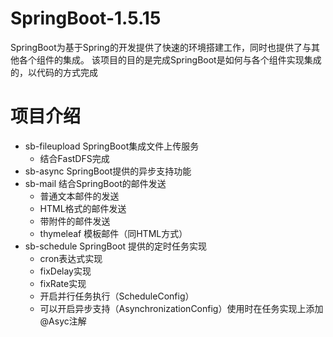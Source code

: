 # SpringBoot-1.5.15

SpringBoot为基于Spring的开发提供了快速的环境搭建工作，同时也提供了与其他各个组件的集成。
该项目的目的是完成SpringBoot是如何与各个组件实现集成的，以代码的方式完成

# 项目介绍

- sb-fileupload SpringBoot集成文件上传服务
  - 结合FastDFS完成
- sb-async SpringBoot提供的异步支持功能
- sb-mail 结合SpringBoot的邮件发送
  - 普通文本邮件的发送
  - HTML格式的邮件发送
  - 带附件的邮件发送
  - thymeleaf 模板邮件（同HTML方式）
- sb-schedule SpringBoot 提供的定时任务实现
  - cron表达式实现
  - fixDelay实现
  - fixRate实现
  - 开启并行任务执行（ScheduleConfig）
  - 可以开启异步支持（AsynchronizationConfig）使用时在任务实现上添加@Asyc注解

